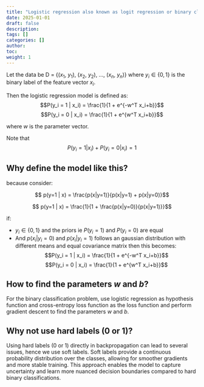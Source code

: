 ```yaml
---
title: "Logistic regression also known as logit regression or binary classification"
date: 2025-01-01
draft: false
description:
tags: []
categories: []
author:
toc:
weight: 1
---
```


Let the data be D = {($x_1$, $y_1$), ($x_2$, $y_2$), ..., ($x_n$, $y_n$)}
where $y_i \in \{0, 1\}$ is the binary label of the feature vector $x_i$.

Then the logistic regression model is defined as:
$$P(y_i = 1 | x_i) = \frac{1}{1 + e^{-w^T x_i+b}}$$
$$P(y_i = 0 | x_i) = \frac{1}{1 + e^{w^T x_i+b}}$$

where $w$ is the parameter vector.

Note that
$$P(y_i = 1 | x_i) + P(y_i = 0 | x_i) = 1$$

## Why define the model like this?

because consider:

$$ p(y=1 | x) = \frac{p(x|y=1)}{p(x|y=1) + p(x|y=0)}$$

$$ p(y=1 | x) = \frac{1}{1 + \frac{p(x|y=0)}{p(x|y=1)}}$$

if:
- $y_i \in \{0, 1\}$ and the priors ie $P(y_i = 1)$ and $P(y_i = 0)$ are equal
- And $p(x_i | y_i = 0)$ and $p(x_i | y_i = 1)$ follows an  gaussian distribution with different means and equal covariance matrix
then this becomes:
$$P(y_i = 1 | x_i) = \frac{1}{1 + e^{-w^T x_i+b}}$$
$$P(y_i = 0 | x_i) = \frac{1}{1 + e^{w^T x_i+b}}$$

## How to find the parameters $w$ and $b$?

For the binary classification problem, use logistic regression as hypothesis function and cross-entropy loss function as the loss function and perform gradient descent to find the parameters $w$ and $b$.

## Why not use hard labels (0 or 1)?
Using hard labels (0 or 1) directly in backpropagation can lead to several issues, hence we use soft labels. Soft labels provide a continuous probability distribution over the classes, allowing for smoother gradients and more stable training. This approach enables the model to capture uncertainty and learn more nuanced decision boundaries compared to hard binary classifications.
